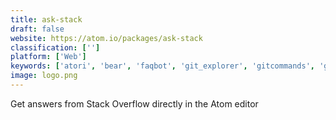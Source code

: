 ```yaml
---
title: ask-stack
draft: false 
website: https://atom.io/packages/ask-stack
classification: ['']
platform: ['Web']
keywords: ['atori', 'bear', 'faqbot', 'git_explorer', 'gitcommands', 'google', 'jama_connect', 'microsoft_translator', 'pregunta_repuesta', 'quiver', 'ringr', 'slated', 'smarty_bot', 'stack_overflow_documentation', 'stack_overflow_trends', 'stack_overflow_for_teams', 'stack_overflow_on_mobile']
image: logo.png
---
```

Get answers from Stack Overflow directly in the Atom editor